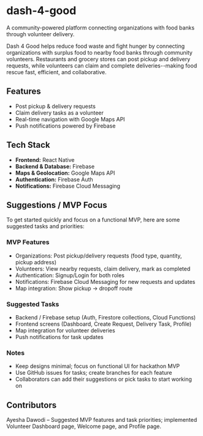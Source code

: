 # dash-4-good
A community-powered platform connecting organizations with food banks through volunteer delivery.

Dash 4 Good helps reduce food waste and fight hunger by connecting organizations with surplus food to nearby food banks through community volunteers. Restaurants and grocery stores can post pickup and delivery requests, while volunteers can claim and complete deliveries--making food rescue fast, efficient, and collaborative.

## Features
- Post pickup & delivery requests
- Claim delivery tasks as a volunteer
- Real-time navigation with Google Maps API
- Push notifications powered by Firebase

## Tech Stack
- **Frontend:** React Native
- **Backend & Database:** Firebase
- **Maps & Geolocation:** Google Maps API
- **Authentication:** Firebase Auth
- **Notifications:** Firebase Cloud Messaging

## Suggestions / MVP Focus

To get started quickly and focus on a functional MVP, here are some suggested tasks and priorities:

### MVP Features
- Organizations: Post pickup/delivery requests (food type, quantity, pickup address)
- Volunteers: View nearby requests, claim delivery, mark as completed
- Authentication: Signup/Login for both roles
- Notifications: Firebase Cloud Messaging for new requests and updates
- Map integration: Show pickup → dropoff route

### Suggested Tasks
- Backend / Firebase setup (Auth, Firestore collections, Cloud Functions)
- Frontend screens (Dashboard, Create Request, Delivery Task, Profile)
- Map integration for volunteer deliveries
- Push notifications for task updates

### Notes
- Keep designs minimal; focus on functional UI for hackathon MVP
- Use GitHub issues for tasks; create branches for each feature
- Collaborators can add their suggestions or pick tasks to start working on

## Contributors
Ayesha Dawodi – Suggested MVP features and task priorities; implemented Volunteer Dashboard page, Welcome page, and Profile page.
